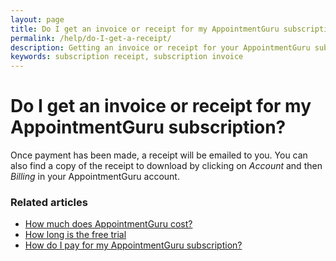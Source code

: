 ```yaml
---
layout: page
title: Do I get an invoice or receipt for my AppointmentGuru subscription?
permalink: /help/do-I-get-a-receipt/
description: Getting an invoice or receipt for your AppointmentGuru subscription
keywords: subscription receipt, subscription invoice
---
```


# Do I get an invoice or receipt for my AppointmentGuru subscription?

Once payment has been made, a receipt will be emailed to you. You can also find a copy of the receipt to download by clicking on *Account* and then *Billing* in your AppointmentGuru account.

### Related articles

* [How much does AppointmentGuru cost?](/help/how-much-does-appointmentguru-cost)
* [How long is the free trial](/help/how-long-is-the-free-trial)
* [How do I pay for my AppointmentGuru subscription?](/help/how-do-I-pay)
